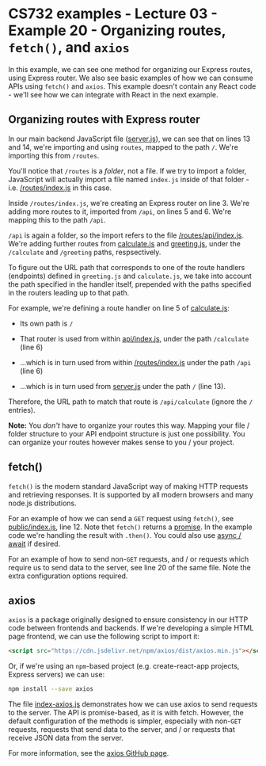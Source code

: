 # CS732 examples - Lecture 03 - Example 20 - Organizing routes, `fetch()`, and `axios`
In this example, we can see one method for organizing our Express routes, using Express router. We also see basic examples of how we can consume APIs using `fetch()` and `axios`. This example doesn't contain any React code - we'll see how we can integrate with React in the next example.


## Organizing routes with Express router
In our main backend JavaScript file ([server.js](./server.js)), we can see that on lines 13 and 14, we're importing and using `routes`, mapped to the path `/`. We're importing this from `/routes`.

You'll notice that `/routes` is a *folder*, not a file. If we try to import a folder, JavaScript will actually import a file named `index.js` inside of that folder - i.e. [/routes/index.js](./routes/index.js) in this case.

Inside `/routes/index.js`, we're creating an Express router on line 3. We're adding more routes to it, imported from `/api`, on lines 5 and 6. We're mapping this to the path `/api`.

`/api` is again a folder, so the import refers to the file [/routes/api/index.js](./routes/api/index.js). We're adding further routes from [calculate.js](./routes/api/calculate.js) and [greeting.js](./routes/api/greeting.js), under the `/calculate` and `/greeting` paths, respsectively.

To figure out the URL path that corresponds to one of the route handlers (endpoints) defined in `greeting.js` and `calculate.js`, we take into account the path specified in the handler itself, prepended with the paths specified in the routers leading up to that path.

For example, we're defining a route handler on line 5 of [calculate.js](./routes/api/calculate.js):

- Its own path is `/`

- That router is used from within [api/index.js](./routes/api/index.js), under the path `/calculate` (line 6)

- ...which is in turn used from within [/routes/index.js](./routes/index.js) under the path `/api` (line 6)

- ...which is in turn used from [server.js](./server.js) under the path `/` (line 13).

Therefore, the URL path to match that route is `/api/calculate` (ignore the `/` entries).

**Note:** You *don't* have to organize your routes this way. Mapping your file / folder structure to your API endpoint structure is just one possibility. You can organize your routes however makes sense to you / your project.


## fetch()
`fetch()` is the modern standard JavaScript way of making HTTP requests and retrieving responses. It is supported by all modern browsers and many node.js distributions.

For an example of how we can send a `GET` request using `fetch()`, see [public/index.js](./public/index.js), line 12. Note thet `fetch()` returns a [promise](https://developer.mozilla.org/en-US/docs/Web/JavaScript/Reference/Global_Objects/Promise). In the example code we're handling the result with `.then()`. You could also use [async / await](https://developer.mozilla.org/en-US/docs/Learn/JavaScript/Asynchronous/Async_await) if desired.

For an example of how to send non-`GET` requests, and / or requests which require us to send data to the server, see line 20 of the same file. Note the extra configuration options required.


## axios
`axios` is a package originally designed to ensure consistency in our HTTP code between frontends and backends. If we're developing a simple HTML page frontend, we can use the following script to import it:

```html
<script src="https://cdn.jsdelivr.net/npm/axios/dist/axios.min.js"></script>
```

Or, if we're using an `npm`-based project (e.g. create-react-app projects, Express servers) we can use:

```sh
npm install --save axios
```

The file [index-axios.js](./public/index-axios.js) demonstrates how we can use axios to send requests to the server. The API is promise-based, as it is with fetch. However, the default configuration of the methods is simpler, especially with non-`GET` requests, requests that send data to the server, and / or requests that receive JSON data from the server.

For more information, see the [axios GitHub page](https://github.com/axios/axios#example).